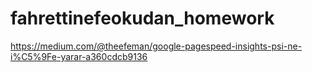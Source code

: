 # fahrettinefeokudan_homework

https://medium.com/@theefeman/google-pagespeed-insights-psi-ne-i%C5%9Fe-yarar-a360cdcb9136

